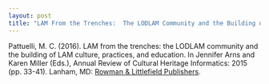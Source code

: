 ```yaml
---
layout: post
title: "LAM From the Trenches:  The LODLAM Community and the Building of LAM Culture, Practices, and Education"
---
```


Pattuelli, M. C. (2016). LAM from the trenches: the LODLAM community and the building of LAM culture, practices, and education. In Jennifer Arns and Karen Miller (Eds.), Annual Review of Cultural Heritage Informatics: 2015 (pp. 33-41). Lanham, MD: [Rowman & Littlefield Publishers](https://rowman.com/ISBN/9781442263703/Annual-Review-of-Cultural-Heritage-Informatics-2015). 
